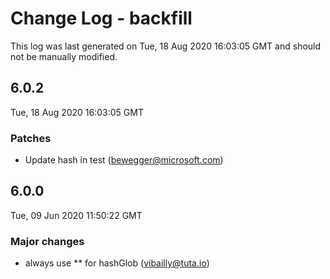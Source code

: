 # Change Log - backfill

This log was last generated on Tue, 18 Aug 2020 16:03:05 GMT and should not be manually modified.

<!-- Start content -->

## 6.0.2

Tue, 18 Aug 2020 16:03:05 GMT

### Patches

- Update hash in test (bewegger@microsoft.com)

## 6.0.0

Tue, 09 Jun 2020 11:50:22 GMT

### Major changes

- always use ** for hashGlob (vibailly@tuta.io)
